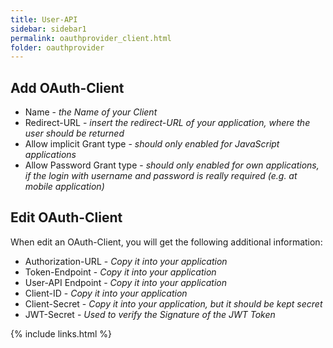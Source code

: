 ```yaml
---
title: User-API
sidebar: sidebar1
permalink: oauthprovider_client.html
folder: oauthprovider
---
```


## Add OAuth-Client
* Name - *the Name of your Client*
* Redirect-URL - *insert the redirect-URL of your application, where the user should be returned*
* Allow implicit Grant type - *should only enabled for JavaScript applications*
* Allow Password Grant type - *should only enabled for own applications, if the login with username and password is really required (e.g. at mobile application)*

## Edit OAuth-Client
When edit an OAuth-Client, you will get the following additional information:
* Authorization-URL - *Copy it into your application*
* Token-Endpoint - *Copy it into your application*
* User-API Endpoint - *Copy it into your application*
* Client-ID - *Copy it into your application*
* Client-Secret - *Copy it into your application, but it should be kept secret*
* JWT-Secret - *Used to verify the Signature of the JWT Token*

{% include links.html %}
